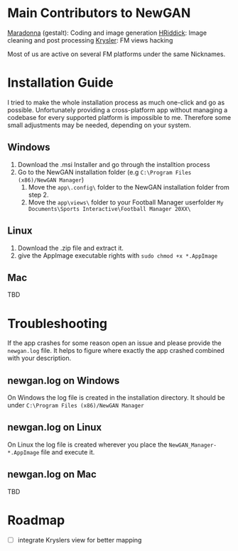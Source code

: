 # Main Contributors to NewGAN
[Maradonna](https://community.sigames.com/profile/50821-maradonna/) (gestalt): Coding and image generation
[HRiddick](https://sortitoutsi.net/user/profile/137954): Image cleaning and post processing
[Krysler](https://community.sigames.com/profile/157461-krysler76/): FM views hacking

Most of us are active on several FM platforms under the same Nicknames.

# Installation Guide
I tried to make the whole installation process as much one-click and go as possible. Unfortunately providing a cross-platform app without managing a codebase for every supported platform is impossible to me. Therefore some small adjustments may be needed, depending on your system.

## Windows
1. Download the .msi Installer and go through the installtion process
2. Go to the NewGAN installation folder (e.g `C:\Program Files (x86)/NewGAN Manager`)
	1. Move the `app\.config\` folder to the NewGAN installation folder from step 2.
	2.  Move the `app\views\` folder to your Football Manager userfolder `My Documents\Sports Interactive\Football Manager 20XX\`

## Linux
1. Download the .zip file and extract it.
2. give the AppImage executable rights with `sudo chmod +x *.AppImage`

## Mac
TBD

# Troubleshooting
If the app crashes for some reason open an issue and please provide the `newgan.log` file. It helps to figure where exactly the app crashed combined with your description.

## newgan.log on Windows
On Windows the log file is created in the installation directory. It should be under `C:\Program Files (x86)/NewGAN Manager`

## newgan.log on Linux
On Linux the log file is created wherever you place the `NewGAN_Manager-*.AppImage` file and execute it.

## newgan.log on Mac
TBD

# Roadmap
* [ ] integrate Kryslers view for better mapping
